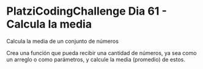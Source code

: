 # PlatziCodingChallenge Dia 61 - Calcula la media

Calcula la media de un conjunto de números

Crea una función que pueda recibir una cantidad de números, ya sea como un arreglo o como parámetros, y calcule la media (promedio) de estos.